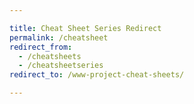 ```yaml
---

title: Cheat Sheet Series Redirect
permalink: /cheatsheet
redirect_from:
  - /cheatsheets
  - /cheatsheetseries
redirect_to: /www-project-cheat-sheets/

---
```

